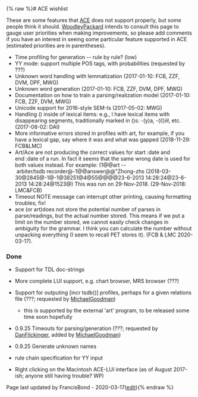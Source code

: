 {% raw %}# ACE wishlist

These are some features that [ACE](../AceTop) does not support properly,
but some people think it should. [WoodleyPackard](/WoodleyPackard)
intends to consult this page to gauge user priorities when making
improvements, so please add comments if you have an interest in seeing
some particular feature supported in ACE (estimated priorities are in
parentheses).

- Time profiling for generation -- rule by rule? (low)
- YY mode: support multiple POS tags, with probabilities (requested by
???)
- Unknown word handling with lemmatization (2017-01-10: FCB, ZZF, DVM,
DPF, MWG)
- Unknown word generation (2017-01-10: FCB, ZZF, DVM, DPF, MWG)
- Documentation on how to train a parsing/realization model
(2017-01-10: FCB, ZZF, DVM, MWG)
- Unicode support for 2016-style SEM-Is (2017-05-02: MWG)
- Handling () inside of lexical items: e.g., I have lexical items with
disappearing segments, traditionally marked in ()s: -(y)a, -(č)iił,
etc. (2017-08-02: DAI)
- More informative errors stored in profiles with art, for example, if
you have a lexical gap, say where it was and what was gapped
(2018-11-29: FCB&LMC)
- Art/Ace are not producing the correct values for start :date and
end :date of a run. In fact it seems that the same wrong date is
used for both values instead. For example:
(1@@art -- arbiter/tsdb recorder@-1@@answer@@"Zhong-zhs (2018-03-30@2845@-1@-1@38251@4@55@@@@23-6-2013 14:28:24@23-6-2013 14:28:24@1523@)
This was run on 29-Nov-2018. (29-Nov-2018: LMC&FCB)
- Timeout NOTE message can interrupt other printing, causing
formatting troubles; fix!
- ace (or art)does not store the potential number of parses in
parse/readings, but the actual number stored. This means if we put a
limit on the number stored, we cannot easily check changes in
ambiguity for the grammar. I think you can calculate the number
without unpacking everything (I seem to recall PET stores it). (FCB
& LMC 2020-03-17).

### Done

- Support for TDL doc-strings
- More complete LUI support, e.g. chart browser, MRS browser (???)
- Support for outputing \[incr tsdb()\] profiles, perhaps for a given
relations file (???; requested by [MichaelGoodman](../MichaelGoodman))
  
  - this is supported by the external 'art' program, to be released
some time soon hopefully
- 0.9.25 Timeouts for parsing/generation (???; requested by
[DanFlickinger](../DanFlickinger), added by
[MichaelGoodman](../MichaelGoodman))
- 0.9.25 Generate unknown names
- rule chain specification for YY input
- Right clicking on the Macintosh ACE-LUI interface (as of August
2017-ish; anyone still having trouble? WP)

Page last updated by FrancisBond - 2020-03-17([edit](https://github.com/delph-in/docs/wiki/AceWishlist/_edit)){% endraw %}
